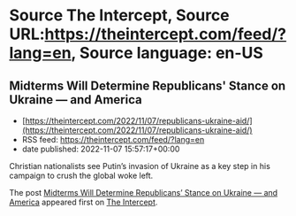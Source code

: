 # Source The Intercept, Source URL:https://theintercept.com/feed/?lang=en, Source language: en-US

## Midterms Will Determine Republicans' Stance on Ukraine — and America
 - [https://theintercept.com/2022/11/07/republicans-ukraine-aid/](https://theintercept.com/2022/11/07/republicans-ukraine-aid/)
 - RSS feed: https://theintercept.com/feed/?lang=en
 - date published: 2022-11-07 15:57:17+00:00

<p>Christian nationalists see Putin’s invasion of Ukraine as a key step in his campaign to crush the global woke left.</p>
<p>The post <a href="https://theintercept.com/2022/11/07/republicans-ukraine-aid/" rel="nofollow">Midterms Will Determine Republicans&#8217; Stance on Ukraine — and America</a> appeared first on <a href="https://theintercept.com" rel="nofollow">The Intercept</a>.</p>
